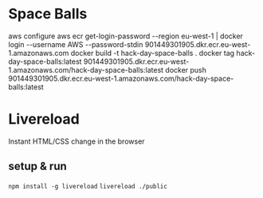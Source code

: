 # Space Balls
aws configure
aws ecr get-login-password --region eu-west-1 | docker login --username AWS --password-stdin 901449301905.dkr.ecr.eu-west-1.amazonaws.com
docker build -t hack-day-space-balls .
docker tag hack-day-space-balls:latest 901449301905.dkr.ecr.eu-west-1.amazonaws.com/hack-day-space-balls:latest
docker push 901449301905.dkr.ecr.eu-west-1.amazonaws.com/hack-day-space-balls:latest


# Livereload

Instant HTML/CSS change in the browser

## setup & run

`npm install -g livereload`
`livereload ./public`